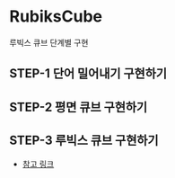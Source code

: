 # RubiksCube
루빅스 큐브 단계별 구현

## STEP-1 단어 밀어내기 구현하기
## STEP-2 평면 큐브 구현하기
## STEP-3 루빅스 큐브 구현하기
- [참고 링크](https://cube3x3.com/%ED%81%90%EB%B8%8C%EB%A5%BC-%EB%A7%9E%EC%B6%94%EB%8A%94-%EB%B0%A9/#notation)

